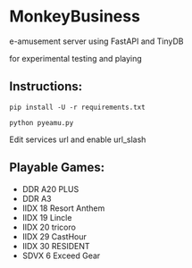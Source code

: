 # MonkeyBusiness
e-amusement server using FastAPI and TinyDB

for experimental testing and playing


## Instructions:
`pip install -U -r requirements.txt`

`python pyeamu.py`

Edit services url and enable url_slash


## Playable Games:
- DDR A20 PLUS
- DDR A3
- IIDX 18 Resort Anthem
- IIDX 19 Lincle
- IIDX 20 tricoro
- IIDX 29 CastHour
- IIDX 30 RESIDENT
- SDVX 6 Exceed Gear
